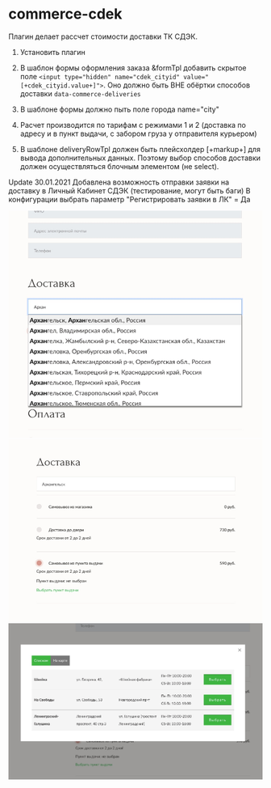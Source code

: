 # commerce-cdek

Плагин делает рассчет стоимости доставки ТК СДЭК.

1. Установить плагин

2. В шаблон формы оформления заказа &formTpl добавить скрытое поле `<input type="hidden" name="cdek_cityid" value="[+cdek_cityid.value+]">`. 
Оно должно быть ВНЕ обёртки способов доставки `data-commerce-deliveries`

3. В шаблоне формы должно пыть поле города name="city"

4. Расчет производится по тарифам с режимами 1 и 2 (доставка по адресу и в пункт выдачи, с забором груза у отправителя курьером)

5. В шаблоне deliveryRowTpl должен быть плейсхолдер [+markup+] для вывода дополнительных данных. Поэтому выбор способов доставки должен осуществляться блочным элементом (не select).

Update 30.01.2021
Добавлена возможность отправки заявки на доставку в Личный Кабинет СДЭК (тестирование, могут быть баги)
В конфигурации выбрать параметр "Регистрировать заявки в ЛК" = Да

![](https://github.com/autogen-travel/images/raw/main/1605917254409.jpg)
![](https://github.com/autogen-travel/images/raw/main/1605917354617.jpg)
![](https://github.com/autogen-travel/images/raw/main/1605917378237.jpg)
